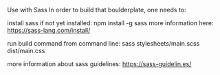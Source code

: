 Use with Sass
In order to build that boulderplate, one needs to:

install sass if not yet installed:
npm install -g sass
more information here: https://sass-lang.com/install/

run build command from command line:
sass stylesheets/main.scss dist/main.css

more information about sass guidelines: https://sass-guidelin.es/